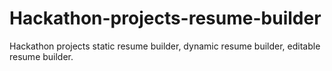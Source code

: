 # Hackathon-projects-resume-builder
Hackathon projects static resume builder,  dynamic resume builder, editable resume builder.
